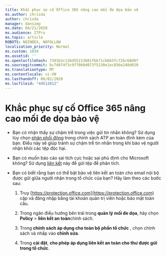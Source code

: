 ```yaml
---
title: Khắc phục sự cố Office 365 nâng cao mối đe dọa bảo vệ
ms.author: chrisda
author: chrisda
manager: dansimp
ms.date: 04/21/2020
ms.audience: ITPro
ms.topic: article
ROBOTS: NOINDEX, NOFOLLOW
localization_priority: Normal
ms.custom: 1039
ms.assetid: ''
ms.openlocfilehash: 7391b3c126d55213881f6b71cb6b5fc72bc68d0f
ms.sourcegitcommit: bc7d6f4f3c9f7060d073f5130e1ec856e248d020
ms.translationtype: MT
ms.contentlocale: vi-VN
ms.lasthandoff: 06/02/2020
ms.locfileid: "44512612"
---
```

# <a name="troubleshooting-office-365-advanced-threat-protection"></a>Khắc phục sự cố Office 365 nâng cao mối đe dọa bảo vệ

- Bạn có nhận thấy sự chậm trễ trong việc gửi tin nhắn không? Sử dụng tùy chọn [phân phối động](https://docs.microsoft.com/microsoft-365/security/office-365-security/dynamic-delivery-and-previewing) trong chính sách ATP an toàn đính kèm của bạn. Điều này sẽ giúp tránh sự chậm trễ tin nhắn trong khi bảo vệ người nhận khỏi các tệp độc hại.

- Bạn có muốn báo cáo sai tích cực hoặc sai phủ định cho Microsoft không? Sử dụng [liên kết](https://www.microsoft.com/wdsi/filesubmission/) này để gửi tệp để phân tích.

- Bạn có biết rằng bạn có thể bật bảo vệ liên kết an toàn cho email nội bộ được gửi giữa người nhận trong tổ chức của bạn? Hãy làm theo các bước sau:

  1. Truy [https://protection.office.com](https://protection.office.com) cập và đăng nhập bằng tài khoản quản trị viên hoặc bảo mật toàn cầu.

  2. Trong ngăn điều hướng bên trái trong **quản lý mối đe dọa**, hãy chọn **Policy** \> **liên kết an toàn**chính sách.

  3. Trong **chính sách áp dụng cho toàn bộ phần tổ chức** , chọn chính sách và nhấp vào **chỉnh sửa**.

  4. Trong **cài đặt**, **cho phép áp dụng liên kết an toàn cho thư được gửi trong tổ chức**.
